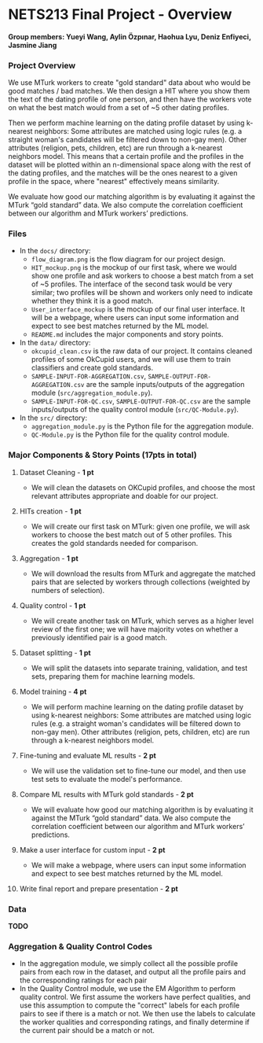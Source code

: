 # NETS213 Final Project - Overview
#### Group members: Yueyi Wang, Aylin Özpınar, Haohua Lyu, Deniz Enfiyeci, Jasmine Jiang

### Project Overview
We use MTurk workers to create "gold standard" data about who would be good matches / bad matches. We then design a HIT where you show them the text of the dating profile of one person, and then have the workers vote on what the best match would from a set of ~5 other dating profiles.

Then we perform machine learning on the dating profile dataset by using k-nearest neighbors: Some attributes are matched using logic rules (e.g. a straight woman's candidates will be filtered down to non-gay men). Other attributes (religion, pets, children, etc) are run through a k-nearest neighbors model. This means that a certain profile and the profiles in the dataset will be plotted within an n-dimensional space along with the rest of the dating profiles, and the matches will be the ones nearest to a given profile in the space, where "nearest" effectively means similarity.

We evaluate how good our matching algorithm is by evaluating it against the MTurk “gold standard” data. We also compute the correlation coefficient between our algorithm and MTurk workers’ predictions.

### Files
- In the ```docs/``` directory:
  - ```flow_diagram.png``` is the flow diagram for our project design.
  - ```HIT_mockup.png``` is the mockup of our first task, where we would show one profile and ask workers to choose a best match from a set of ~5 profiles. The interface of the second task would be very similar; two profiles will be shown and workers only need to indicate whether they think it is a good match.
  - ```User_interface_mockup``` is the mockup of our final user interface. It will be a webpage, where users can input some information and expect to see best matches returned by the ML model.
  - ```README.md``` includes the major components and story points.
- In the ```data/``` directory: 
  - ```okcupid_clean.csv``` is the raw data of our project. It contains cleaned profiles of some OkCupid users, and we will use them to train classifiers and create gold standards.
  - ```SAMPLE-INPUT-FOR-AGGREGATION.csv```, ```SAMPLE-OUTPUT-FOR-AGGREGATION.csv``` are the sample inputs/outputs of the aggregation module (```src/aggregation_module.py```).
  - ```SAMPLE-INPUT-FOR-QC.csv```, ```SAMPLE-OUTPUT-FOR-QC.csv``` are the sample inputs/outputs of the quality control module (```src/QC-Module.py```).
- In the ```src/``` directory: 
  - ```aggregation_module.py``` is the Python file for the aggregation module.
  - ```QC-Module.py``` is the Python file for the quality control module.

### Major Components & Story Points (17pts in total)
1. Dataset Cleaning - __1 pt__
   - We will clean the datasets on OKCupid profiles, and choose the most relevant attributes appropriate and doable for our project.

2. HITs creation - __1 pt__
   - We will create our first task on MTurk: given one profile, we will ask workers to choose the best match out of 5 other profiles. This creates the gold standards needed for comparison.

3. Aggregation - __1 pt__
   - We will download the results from MTurk and aggregate the matched pairs that are selected by workers through collections (weighted by numbers of selection).

4. Quality control - __1 pt__
   - We will create another task on MTurk, which serves as a higher level review of the first one; we will have majority votes on whether a previously identified pair is a good match.

5. Dataset splitting - __1 pt__
   - We will split the datasets into separate training, validation, and test sets, preparing them for machine learning models.

6. Model training - __4 pt__
   - We will perform machine learning on the dating profile dataset by using k-nearest neighbors: Some attributes are matched using logic rules (e.g. a straight woman's candidates will be filtered down to non-gay men). Other attributes (religion, pets, children, etc) are run through a k-nearest neighbors model.

7. Fine-tuning and evaluate ML results - __2 pt__
   - We will use the validation set to fine-tune our model, and then use test sets to evaluate the model's performance.

8. Compare ML results with MTurk gold standards - __2 pt__
   - We will evaluate how good our matching algorithm is by evaluating it against the MTurk “gold standard” data. We also compute the correlation coefficient between our algorithm and MTurk workers’ predictions.

9.  Make a user interface for custom input - __2 pt__
    - We will make a webpage, where users can input some information and expect to see best matches returned by the ML model.

10. Write final report and prepare presentation - __2 pt__

### Data
__TODO__

### Aggregation & Quality Control Codes
- In the aggregation module, we simply collect all the possible profile pairs from each row in the dataset, and output all the profile pairs and the corresponding ratings for each pair
- In the Quality Control module, we use the EM Algorithm to perform quality control. We first assume the workers have perfect qualities, and use this assumption to compute the "correct" labels for each profile pairs to see if there is a match or not. We then use the labels to calculate the worker qualities and corresponding ratings, and finally determine if the current pair should be a match or not.
